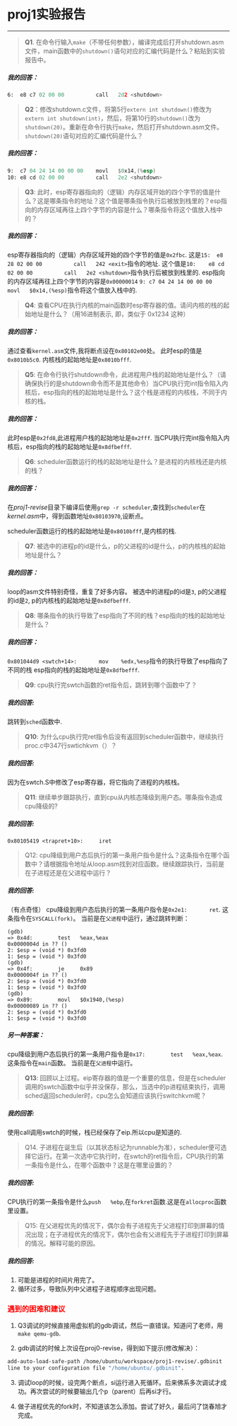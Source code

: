# proj1实验报告

---
> **Q1**. 在命令行输入`make`（不带任何参数），编译完成后打开shutdown.asm文件，main函数中的`shutdown()`语句对应的汇编代码是什么？粘贴到实验报告中。

##### 我的回答：

```asm
6:	e8 c7 02 00 00       	call   2d2 <shutdown>
```


> **Q2**：修改shutdown.c文件，将第5行`extern int shutdown()`修改为`extern int shutdown(int)`，然后，将第10行的`shutdown()`改为`shutdown(20)`。重新在命令行执行`make`，然后打开shutdown.asm文件。`shutdown(20)`语句对应的汇编代码是什么？

##### 我的回答：

```asm
9:	c7 04 24 14 00 00 00 	movl   $0x14,(%esp)
10:	e8 cd 02 00 00       	call   2e2 <shutdown>
```

> **Q3**: 此时，esp寄存器指向的（逻辑）内存区域开始的四个字节的值是什么？这是哪条指令的地址？这个值是哪条指令执行后被放到栈里的？esp指向的内存区域再往上四个字节的内容是什么？哪条指令将这个值放入栈中的？

##### 我的回答：

esp寄存器指向的（逻辑）内存区域开始的四个字节的值是`0x2fbc`.
这是`15:	e8 28 02 00 00       	call   242 <exit>`指令的地址.
这个值是`10:	e8 cd 02 00 00       	call   2e2 <shutdown>`指令执行后被放到栈里的.
esp指向的内存区域再往上四个字节的内容是`0x00000014`
`9:	c7 04 24 14 00 00 00 	movl   $0x14,(%esp)`指令将这个值放入栈中的.

> **Q4**: 查看CPU在执行内核的main函数时esp寄存器的值。请问内核的栈的起始地址是什么？（用16进制表示, 即，类似于 0x1234 这种）

##### 我的回答：

通过查看`kernel.asm`文件,我将断点设在`0x80102e00`处。
此时esp的值是`0x8010b5c0`.
内核栈的起始地址是`0x8010bfff`.

> **Q5**: 在命令行执行shutdown命令，此进程用户栈的起始地址是什么？（请确保执行的是shutdown命令而不是其他命令）当CPU执行完int指令陷入内核后，esp指向的栈的起始地址是什么？这个栈是进程的内核栈，不同于内核的栈。

##### 我的回答：

此时esp是`0x2fd8`,此进程用户栈的起始地址是`0x2fff`.
当CPU执行完int指令陷入内核后，esp指向的栈的起始地址是`0x8dfbefff`.

> **Q6**: scheduler函数运行的栈的起始地址是什么？是进程的内核栈还是内核的栈？

##### 我的回答：

在*proj1-revise*目录下编译后使用`grep -r scheduler`,查找到`scheduler`在*kernel.asm*中，得到函数地址`0x80103970`,设断点。

scheduler函数运行的栈的起始地址是`0x8010bfff`,是内核的栈.

>**Q7**: 被选中的进程p的id是什么，p的父进程的id是什么，p的内核栈的起始地址是什么？

##### 我的回答：

loop的asm文件特别奇怪，重复了好多内容。
被选中的进程p的id是`3`,
p的父进程的id是`2`,
p的内核栈的起始地址是`0x8dfbefff`.

>**Q8**: 哪条指令的执行导致了esp指向了不同的栈？esp指向的栈的起始地址是什么？

##### 我的回答：

`0x801044d9 <swtch+14>:       mov    %edx,%esp`指令的执行导致了esp指向了不同的栈
esp指向的栈的起始地址是`0x8dfbefff`.

> **Q9**: cpu执行完swtch函数的ret指令后，跳转到哪个函数中了？

##### 我的回答:

跳转到`sched`函数中.

> **Q10**: 为什么cpu执行完ret指令后没有返回到scheduler函数中，继续执行proc.c中347行swtichkvm（）？

##### 我的回答:

因为在swtch.S中修改了esp寄存器，将它指向了进程的内核栈。

> **Q11**: 继续单步跟踪执行，直到cpu从内核态降级到用户态。哪条指令造成cpu降级的? 

##### 我的回答:

`0x80105419 <trapret+10>:     iret`

>Q12: cpu降级到用户态后执行的第一条用户指令是什么？这条指令在哪个函数中？请根据指令地址从loop.asm找到对应函数。继续跟踪执行，当前是在子进程还是在父进程中运行？

##### 我的回答:

（有点奇怪）
cpu降级到用户态后执行的第一条用户指令是`0x2e1:       ret`.
这条指令在`SYSCALL(fork)`。
当前是在`父进程`中运行，通过跳转判断：

```
(gdb) 
=> 0x4d:        test   %eax,%eax
0x0000004d in ?? ()
2: $esp = (void *) 0x3fd0
1: $esp = (void *) 0x3fd0
(gdb) 
=> 0x4f:        je     0x89
0x0000004f in ?? ()
2: $esp = (void *) 0x3fd0
1: $esp = (void *) 0x3fd0
(gdb) 
=> 0x89:        movl   $0x1940,(%esp)
0x00000089 in ?? ()
2: $esp = (void *) 0x3fd0
1: $esp = (void *) 0x3fd0
```

##### 另一种答案：

cpu降级到用户态后执行的第一条用户指令是`0x17:        test   %eax,%eax`.
这条指令在`main`函数。
当前是在`父进程`中运行。

> **Q13**: 回顾以上过程。eip寄存器的值是一个重要的信息，但是在scheduler调用的swtch函数中似乎并没保存，那么，当选中的p进程结束执行，调用sched返回scheduler时，cpu怎么会知道应该执行switchkvm呢？

##### 我的回答:

使用call调用swtch的时候，栈已经保存了eip.所以cpu是知道的.

>Q14. 子进程在诞生后（以其状态标记为runnable为准），scheduler便可选择它运行。在第一次选中它执行时，在swtch的ret指令后，CPU执行的第一条指令是什么，在哪个函数中？这是在哪里设置的？

##### 我的回答:

CPU执行的第一条指令是什么`push   %ebp`,在`forkret`函数.这是在`allocproc`函数里设置。

>Q15: 在父进程优先的情况下，偶尔会有子进程先于父进程打印到屏幕的情况出现；在子进程优先的情况下，偶尔也会有父进程先于子进程打印到屏幕的情况。解释可能的原因。

##### 我的回答:

1. 可能是进程的时间片用完了。
2. 循环过多，导致队列中父进程子进程顺序出现问题。

###  <span style="color:red">遇到的困难和建议 </span>

1. Q3调试的时候直接用虚拟机的gdb调试，然后一直错误。知道问了老师，用`make qemu-gdb`.

2. gdb调试的时候上次设在proj0-revise，得到如下提示(修改解决）：

```bash
add-auto-load-safe-path /home/ubuntu/workspace/proj1-revise/.gdbinit
line to your configuration file "/home/ubuntu/.gdbinit".
```

3. 调试loop的时候，设完两个断点，si运行进入死循环。后来佛系多次调试才成功。再次尝试的时候要输出几个p（parent）后再si才行。

4. 做子进程优先的fork时，不知道该怎么添加。尝试了好久，最后问了饶春旭才完成。
